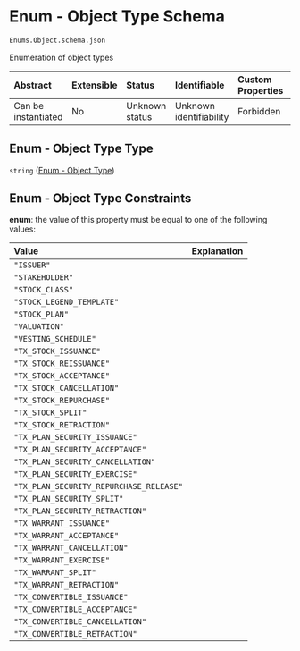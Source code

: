 # Enum - Object Type Schema

```txt
Enums.Object.schema.json
```

Enumeration of object types

| Abstract            | Extensible | Status         | Identifiable            | Custom Properties | Additional Properties | Access Restrictions | Defined In                                                                         |
| :------------------ | :--------- | :------------- | :---------------------- | :---------------- | :-------------------- | :------------------ | :--------------------------------------------------------------------------------- |
| Can be instantiated | No         | Unknown status | Unknown identifiability | Forbidden         | Allowed               | none                | [Object.schema.json](../../schema/enums/Object.schema.json "open original schema") |

## Enum - Object Type Type

`string` ([Enum - Object Type](object.md))

## Enum - Object Type Constraints

**enum**: the value of this property must be equal to one of the following values:

| Value                                   | Explanation |
| :-------------------------------------- | :---------- |
| `"ISSUER"`                              |             |
| `"STAKEHOLDER"`                         |             |
| `"STOCK_CLASS"`                         |             |
| `"STOCK_LEGEND_TEMPLATE"`               |             |
| `"STOCK_PLAN"`                          |             |
| `"VALUATION"`                           |             |
| `"VESTING_SCHEDULE"`                    |             |
| `"TX_STOCK_ISSUANCE"`                   |             |
| `"TX_STOCK_REISSUANCE"`                 |             |
| `"TX_STOCK_ACCEPTANCE"`                 |             |
| `"TX_STOCK_CANCELLATION"`               |             |
| `"TX_STOCK_REPURCHASE"`                 |             |
| `"TX_STOCK_SPLIT"`                      |             |
| `"TX_STOCK_RETRACTION"`                 |             |
| `"TX_PLAN_SECURITY_ISSUANCE"`           |             |
| `"TX_PLAN_SECURITY_ACCEPTANCE"`         |             |
| `"TX_PLAN_SECURITY_CANCELLATION"`       |             |
| `"TX_PLAN_SECURITY_EXERCISE"`           |             |
| `"TX_PLAN_SECURITY_REPURCHASE_RELEASE"` |             |
| `"TX_PLAN_SECURITY_SPLIT"`              |             |
| `"TX_PLAN_SECURITY_RETRACTION"`         |             |
| `"TX_WARRANT_ISSUANCE"`                 |             |
| `"TX_WARRANT_ACCEPTANCE"`               |             |
| `"TX_WARRANT_CANCELLATION"`             |             |
| `"TX_WARRANT_EXERCISE"`                 |             |
| `"TX_WARRANT_SPLIT"`                    |             |
| `"TX_WARRANT_RETRACTION"`               |             |
| `"TX_CONVERTIBLE_ISSUANCE"`             |             |
| `"TX_CONVERTIBLE_ACCEPTANCE"`           |             |
| `"TX_CONVERTIBLE_CANCELLATION"`         |             |
| `"TX_CONVERTIBLE_RETRACTION"`           |             |
